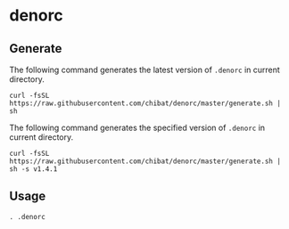 # denorc

## Generate

The following command generates the latest version of `.denorc` in current directory.

```
curl -fsSL https://raw.githubusercontent.com/chibat/denorc/master/generate.sh | sh
```

The following command generates the specified version of `.denorc` in current directory.

```
curl -fsSL https://raw.githubusercontent.com/chibat/denorc/master/generate.sh | sh -s v1.4.1
```

## Usage

```
. .denorc
```

